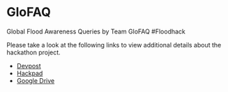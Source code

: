 # GloFAQ
Global Flood Awareness Queries by Team GloFAQ #Floodhack

Please take a look at the following links to view additional details about the hackathon project.

- [Devpost](https://devpost.com/software/glofaq)
- [Hackpad](https://floodhack.hackpad.com/GloFAQ-Delivery-uNP6YfMlpNJ)
- [Google Drive](https://docs.google.com/presentation/d/1ZCR561y79JOwxbdbaxBY6WXeg6GPZf6KSAkS7RLgqB0)